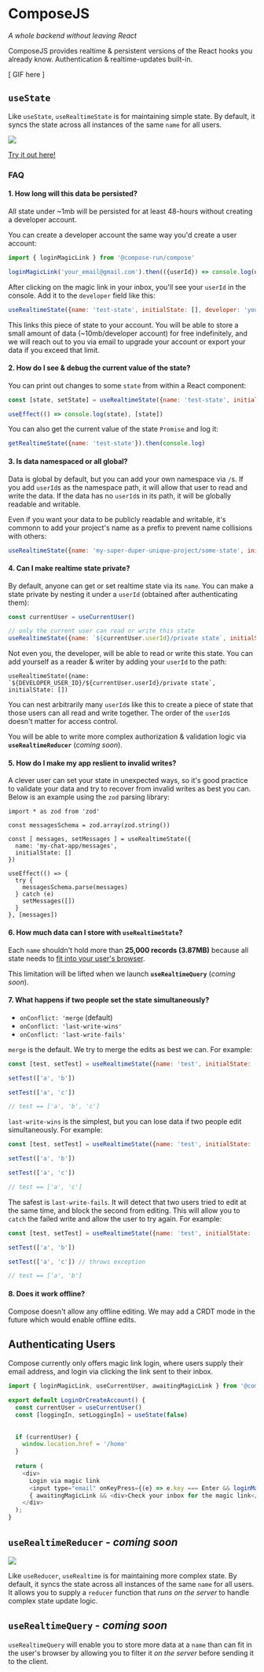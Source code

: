 # ComposeJS

_A whole backend without leaving React_

ComposeJS provides realtime & persistent versions of the React hooks you already know. Authentication & realtime-updates built-in.

[ GIF here ]

## `useState`

Like `useState`, `useRealtimeState` is for maintaining simple state. By default, it syncs the state across all instances of the same `name` for all users.

![](https://user-images.githubusercontent.com/2288939/139447267-76a76bf7-f964-4f80-9c44-dd008e74fd8f.png)

[Try it out here!](TODO)

### FAQ

#### 1. How long will this data be persisted?

All state under ~1mb will be persisted for at least 48-hours without creating a developer account.

You can create a developer account the same way you'd create a user account:

```js
import { loginMagicLink } from '@compose-run/compose'

loginMagicLink('your_email@gmail.com').then(({userId}) => console.log(userId))
```

After clicking on the magic link in your inbox, you'll see your `userId` in the console. Add it to the `developer` field like this:

```js
useRealtimeState({name: 'test-state', initialState: [], developer: 'your-userId-here')
```

This links this piece of state to your account. You will be able to store a small amount of data (~10mb/developer account) for free indefinitely, and we will reach out to you via email to upgrade your account or export your data if you exceed that limit.

#### 2. How do I see & debug the current value of the state?

You can print out changes to some `state` from within a React component:

```js
const [state, setState] = useRealtimeState({name: 'test-state', initialState: []})

useEffect(() => console.log(state), [state])
```

You can also get the current value of the state `Promise` and log it:

```js
getRealtimeState({name: 'test-state'}).then(console.log)
```

#### 3. Is data namespaced or all global?

Data is global by default, but you can add your own namespace via `/`s. If you add `userId`s as the namespace path, it will allow that user to read and write the data. If the data has no `userId`s in its path, it will be globally readable and writable.

Even if you want your data to be publicly readable and writable, it's commonn to add your project's name as a prefix to prevent name collisions with others:

```js
useRealtimeState({name: 'my-super-duper-unique-project/some-state', initialState: []})
```

#### 4. Can I make realtime state private?

By default, anyone can get or set realtime state via its `name`. You can make a state private by nesting it under a `userId` (obtained after authenticating them):

```js
const currentUser = useCurrentUser()

// only the current user can read or write this state
useRealtimeState({name: `${currentUser.userId}/private state`, initialState: [])
```

Not even you, the developer, will be able to read or write this state. You can add yourself as a reader & writer by adding your `userId` to the path:

```
useRealtimeState({name: `${DEVELOPER_USER_ID}/${currentUser.userId}/private state`, initialState: [])
```

You can nest arbitrarily many `userId`s like this to create a piece of state that those users can all read and write together. The order of the `userId`s doesn't matter for access control.

You will be able to write more complex authorization & validation logic via **`useRealtimeReducer`** (_coming soon_).

#### 5. How do I make my app reslient to invalid writes?

A clever user can set your state in unexpected ways, so it's good practice to validate your data and try to recover from invalid writes as best you can. Below is an example using the `zod` parsing library:

```
import * as zod from 'zod'

const messagesSchema = zod.array(zod.string())

const [ messages, setMessages ] = useRealtimeState({
  name: 'my-chat-app/messages',
  initialState: []
})

useEffect(() => {
  try {
    messagesSchema.parse(messages)
  } catch (e) 
    setMessages([])
  }
}, [messages])  

```

#### 6. How much data can I store with `useRealtimeState`?

Each `name` shouldn't hold more than **25,000 records (3.87MB)** because all state needs to [fit into your user's browser](https://joshzeigler.com/technology/web-development/how-big-is-too-big-for-json). 

This limitation will be lifted when we launch **`useRealtimeQuery`** (_coming soon_).

#### 7. What happens if two people set the state simultaneously?

* `onConflict: 'merge` (default)
* `onConflict: 'last-write-wins'`
* `onConflict: 'last-write-fails'`

`merge` is the default. We try to merge the edits as best we can. For example:

```js
const [test, setTest] = useRealtimeState({name: 'test', initialState: []}) // merge is used by default

setTest(['a', 'b'])

setTest(['a', 'c'])

// test == ['a', 'b', 'c']
```

`last-write-wins` is the simplest, but you can lose data if two people edit simultaneously. For example:

```js
const [test, setTest] = useRealtimeState({name: 'test', initialState: [], onConflict: 'last-write-wins'})

setTest(['a', 'b'])

setTest(['a', 'c'])

// test == ['a', 'c']
```

The safest is `last-write-fails`. It will detect that two users tried to edit at the same time, and block the second from editing. This will allow you to `catch` the failed write and allow the user to try again. For example:

```js
const [test, setTest] = useRealtimeState({name: 'test', initialState: [], onConflict: 'last-write-fails'})

setTest(['a', 'b'])

setTest(['a', 'c']) // throws exception

// test == ['a', 'b']
```

#### 8. Does it work offline?

Compose doesn't allow any offline editing. We may add a CRDT mode in the future which would enable offline edits.

## Authenticating Users

Compose currently only offers magic link login, where users supply their email address, and login via clicking the link sent to their inbox.

```js
import { loginMagicLink, useCurrentUser, awaitingMagicLink } from '@compose-run/compose'

export default LoginOrCreateAccount() {
  const currentUser = useCurrentUser()
  const [loggingIn, setLoggingIn] = useState(false)
  
  
  if (currentUser) {
    window.location.href = '/home'
  }
  
  return (
    <div>
      Login via magic link
      <input type="email" onKeyPress={(e} => e.key === Enter && loginMagicLink(e.target.value) disabled={awaitingMagicLink} />
      { awaitingMagicLink && <div>Check your inbox for the magic link</div> }
    </div>
  );
}
```

## `useRealtimeReducer` - _coming soon_

![](https://user-images.githubusercontent.com/2288939/139447266-d986daa8-2c49-4a9d-aed9-283abbf89864.png)

Like `useReducer`, `useRealtime` is for maintaining more complex state. By default, it syncs the state across all instances of the same `name` for all users. It allows you to supply a `reducer` function that _runs on the server_ to handle complex state update logic.


## `useRealtimeQuery` - _coming soon_

`useRealtimeQuery` will enable you to store more data at a `name` than can fit in the user's browser by allowing you to filter it _on the server_ before sending it to the client.
